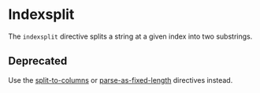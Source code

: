 # Indexsplit

The `indexsplit` directive splits a string at a given index into two substrings.

## Deprecated

Use the [split-to-columns](split-to-columns.md) or [parse-as-fixed-length](fixed-length-parser.md) directives instead.
